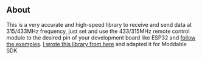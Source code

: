 ## About
This is a very accurate and high-speed library to receive and send data at 315/433MHz frequency, just set and use the 433/315MHz remote control module to the desired pin of your development board like ESP32 and [follow the examples](https://github.com/salarizadi/moddable-sdk/tree/main/Modules/RCSwitch/examples). [I wrote this library from here](https://github.com/sui77/rc-switch) and adapted it for Moddable SDK
